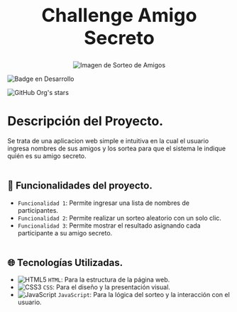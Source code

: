 <h1 align="center" style="font-size: 3em">Challenge Amigo Secreto</h1>

<p align="center">
  <img src="https://github.com/user-attachments/assets/ea540050-2598-44cd-8912-ecccd0ab7fc9" alt="Imagen de Sorteo de Amigos">
</p>

  ![Badge en Desarrollo](https://img.shields.io/badge/STATUS-EN%20DESAROLLO-green)

![GitHub Org's stars](https://img.shields.io/github/stars/juann-ign?style=social)

#  Descripción del Proyecto.
Se trata de una aplicacion web simple e intuitiva en la cual el usuario ingresa nombres de sus amigos y los sortea para que el sistema le indique quién es su amigo secreto. <br>  <br>



## :hammer: Funcionalidades del proyecto.

- `Funcionalidad 1`: Permite ingresar una lista de nombres de participantes.
- `Funcionalidad 2`: Permite realizar un sorteo aleatorio con un solo clic.
- `Funcionalidad 3`: Permite mostrar el resultado asignando cada participante a su amigo secreto. <br>  <br>


## :globe_with_meridians: Tecnologías Utilizadas.
- ![HTML5](https://img.icons8.com/color/48/000000/html-5.png) `HTML`: Para la estructura de la página web.
- ![CSS3](https://img.icons8.com/color/48/000000/css3.png) `CSS`: Para el diseño y la presentación visual.
- ![JavaScript](https://img.icons8.com/color/48/000000/javascript.png) `JavaScript`: Para la lógica del sorteo y la interacción con el usuario.
